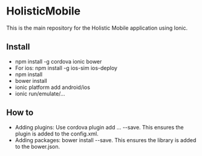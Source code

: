 # HolisticMobile

This is the main repository for the Holistic Mobile application using Ionic.

## Install
* npm install -g cordova ionic bower
* For ios: npm install -g ios-sim ios-deploy
* npm install
* bower install
* ionic platform add android/ios
* ionic run/emulate/...

## How to
* Adding plugins: Use cordova plugin add ... --save. This ensures the plugin is added to the config.xml.
* Adding packages: bower install <theLibraryName> --save. This ensures the library is added to the bower.json.
